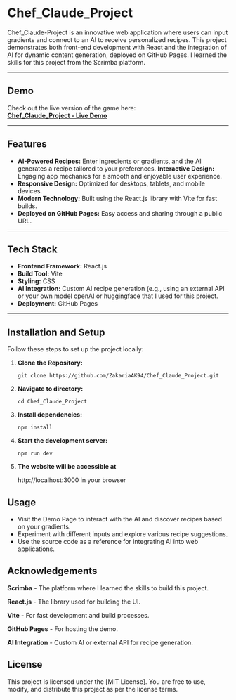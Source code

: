 # Chef_Claude_Project

Chef_Claude-Project is an innovative web application where users can input gradients and connect to an AI to receive personalized recipes. This project demonstrates both front-end development with React and the integration of AI for dynamic content generation, deployed on GitHub Pages. I learned the skills for this project from the Scrimba platform.

---

## Demo

Check out the live version of the game here:  
[**Chef_Claude_Project - Live Demo**](https://ZakariaAK94.github.io/Chef_Claude_Project/)

---

## Features

- **AI-Powered Recipes:** Enter ingredients or gradients, and the AI generates a recipe tailored to your preferences.
**Interactive Design:** Engaging app mechanics for a smooth and enjoyable user experience.
- **Responsive Design:** Optimized for desktops, tablets, and mobile devices.
- **Modern Technology:** Built using the React.js library with Vite for fast builds.
- **Deployed on GitHub Pages:** Easy access and sharing through a public URL.

---

## Tech Stack

- **Frontend Framework:** React.js
- **Build Tool:** Vite
- **Styling:** CSS
- **AI Integration:** Custom AI recipe generation (e.g., using an external API or your own model openAI or huggingface that I used for this project.
- **Deployment:** GitHub Pages

---

## Installation and Setup

Follow these steps to set up the project locally:

1. **Clone the Repository:**
   ```
   git clone https://github.com/ZakariaAK94/Chef_Claude_Project.git
   ```
2. **Navigate to directory:**
   ```
   cd Chef_Claude_Project
   ```

3. **Install dependencies:**
   ```
   npm install
   ```

4. **Start the development server:**
   ```
   npm run dev
   ```

5. **The website will be accessible at**

   http://localhost:3000 in your browser

## Usage

 * Visit the Demo Page to interact with the AI and discover recipes based on your gradients.
 * Experiment with different inputs and explore various recipe suggestions.
 * Use the source code as a reference for integrating AI into web applications.

## Acknowledgements

<p><strong>Scrimba</strong> -  The platform where I learned the skills to build this project.</p>
<p><strong>React.js</strong> - The library used for building the UI.</p>
<p><strong>Vite</strong> - For fast development and build processes.</p>
<p><strong>GitHub Pages</strong> - For hosting the demo.</p>
<p><strong>AI Integration</strong> - Custom AI or external API for recipe generation.</p>

## License
This project is licensed under the [MIT License]. You are free to use, modify, and distribute this project as per the license terms.